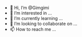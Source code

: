 - 👋 Hi, I’m @Gimgimi
- 👀 I’m interested in ...
- 🌱 I’m currently learning ...
- 💞️ I’m looking to collaborate on ...
- 📫 How to reach me ...

<!---
Gimgimi/Gimgimi is a ✨ special ✨ repository because its `README.md` (this file) appears on your GitHub profile.
You can click the Preview link to take a look at your changes.
--->
